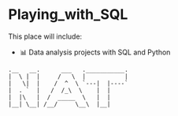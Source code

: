 # Playing_with_SQL
This place will include: 
* 📊 Data analysis projects with SQL and Python






```
.__   __.      ___   .___________.
|  \ |  |     /   \  |           |
|   \|  |    /  ^  \ `---|  |----`
|  . `  |   /  /_\  \    |  |     
|  |\   |  /  _____  \   |  |     
|__| \__| /__/     \__\  |__|     
